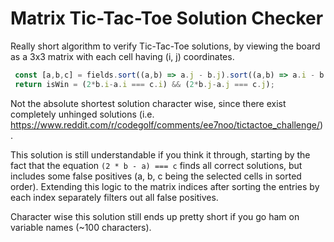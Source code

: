 # Matrix Tic-Tac-Toe Solution Checker
Really short algorithm to verify Tic-Tac-Toe solutions, by viewing the board as a 3x3 matrix
with each cell having (i, j) coordinates. 

```js
 const [a,b,c] = fields.sort((a,b) => a.j - b.j).sort((a,b) => a.i - b.i)
 return isWin = (2*b.i-a.i === c.i) && (2*b.j-a.j === c.j);
```

Not the absolute shortest solution character wise, 
since there exist completely unhinged solutions 
(i.e. https://www.reddit.com/r/codegolf/comments/ee7noo/tictactoe_challenge/).

This solution is still understandable if you think it through, starting
by the fact that the equation `(2 * b - a) === c` finds all correct solutions,
but includes some false positives (a, b, c being the selected cells in sorted order).
Extending this logic to the matrix indices after sorting the entries by
each index separately filters out all false positives.

Character wise this solution still ends up pretty short if you go ham on variable names (~100 characters).

